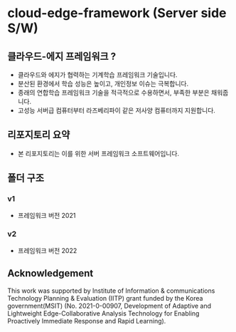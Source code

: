 # cloud-edge-framework (Server side S/W)


## 클라우드-에지 프레임워크 ?
- 클라우드와 에지가 협력하는 기계학습 프레임워크 기술입니다.
- 분산된 환경에서 학습 성능은 높이고, 개인정보 이슈는 극복합니다.
- 종래의 연합학습 프레임워크 기술을 적극적으로 수용하면서, 부족한 부분은 채워줍니다.
- 고성능 서버급 컴퓨터부터 라즈베리파이 같은 저사양 컴퓨터까지 지원합니다.


## 리포지토리 요약
- 본 리포지토리는 이를 위한 서버 프레임워크 소프트웨어입니다.


## 폴더 구조


### v1
- 프레임워크 버전 2021


### v2
- 프레임워크 버전 2022


## Acknowledgement
This work was supported by Institute of Information & communications Technology Planning & Evaluation (IITP) grant funded by the Korea government(MSIT) (No. 2021-0-00907, Development of Adaptive and Lightweight Edge-Collaborative Analysis Technology for Enabling Proactively Immediate Response and Rapid Learning).
